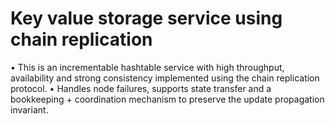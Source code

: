 # Key value storage service using chain replication

• This is an incrementable hashtable service with high throughput, availability and strong consistency implemented using the chain replication protocol.
• Handles node failures, supports state transfer and a bookkeeping + coordination mechanism to preserve the update propagation invariant.
